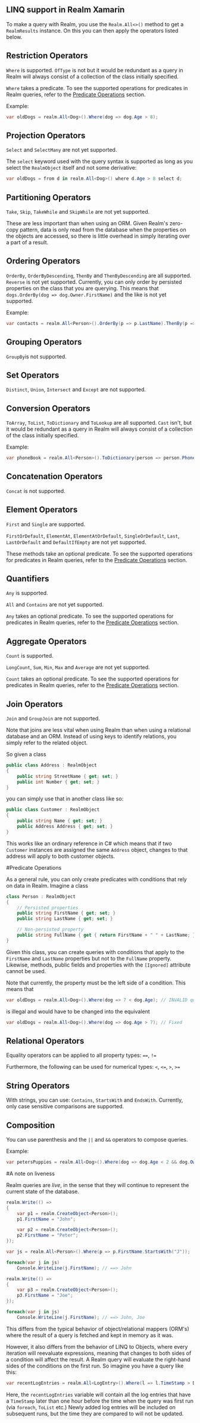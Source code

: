 LINQ support in Realm Xamarin
-----------------------------

To make a query with Realm, you use the `Realm.All<>()` method to get a `RealmResults` instance. 
On this you can then apply the operators listed below.


## Restriction Operators
`Where` is supported. `OfType` is not but it would be redundant as a query in Realm will always 
consist of a collection of the class initially specified.

`Where` takes a predicate. To see the supported operations for predicates in Realm queries, refer to the
[Predicate Operations](#predicate-operations) section.

Example:
```csharp
var oldDogs = realm.All<Dog>().Where(dog => dog.Age > 8);
```

## Projection Operators
`Select` and `SelectMany` are not yet supported.

The `select` keyword used with the query syntax is supported as long as you select the `RealmObject` itself
and not some derivative:
```csharp
var oldDogs = from d in realm.All<Dog>() where d.Age > 8 select d;
```


## Partitioning Operators
`Take`, `Skip`, `TakeWhile` and `SkipWhile` are not yet supported.

These are less important than when using an ORM. Given Realm's zero-copy pattern, data is only read from the
database when the properties on the objects are accessed, so there is little overhead in simply iterating
over a part of a result.


## Ordering Operators
`OrderBy`, `OrderByDescending`, `ThenBy` and `ThenByDescending` are all supported. `Reverse` is not yet supported.
Currently, you can only order by persisted properties on the class that you are querying. 
This means that `dogs.OrderBy(dog => dog.Owner.FirstName)` and the like is not yet supported. 

Example:
```csharp
var contacts = realm.All<Person>().OrderBy(p => p.LastName).ThenBy(p => p.FirstName);
```

## Grouping Operators
`GroupBy`is not supported.


## Set Operators 
`Distinct`, `Union`, `Intersect` and `Except` are not supported.


## Conversion Operators
`ToArray`, `ToList`, `ToDictionary` and `ToLookup` are all supported. `Cast` isn't, 
but it would be redundant as a query in Realm will always consist of a collection of the class initially specified.

Example:
```csharp
var phoneBook = realm.All<Person>().ToDictionary(person => person.PhoneNumber);
```


## Concatenation Operators
`Concat` is not supported.


## Element Operators
`First` and `Single` are supported. 

`FirstOrDefault`, `ElementAt`, `ElementAtOrDefault`, `SingleOrDefault`, `Last`, `LastOrDefault` and 
`DefaultIfEmpty` are not yet supported.

These methods take an optional predicate. To see the supported operations for predicates in Realm queries, 
refer to the [Predicate Operations](#predicate-operations) section.


## Quantifiers
`Any` is supported.

`All` and `Contains` are not yet supported.

`Any` takes an optional predicate. To see the supported operations for predicates in Realm queries, refer to the
[Predicate Operations](#predicate-operations) section.


## Aggregate Operators 
`Count` is supported.

`LongCount`, `Sum`, `Min`, `Max` and `Average` are not yet supported. 

`Count` takes an optional predicate. To see the supported operations for predicates in Realm queries, refer to the
[Predicate Operations](#predicate-operations) section.


## Join Operators 
`Join` and `GroupJoin` are not supported. 

Note that joins are less vital when using Realm than when using a relational database and an ORM. Instead of
using keys to identify relations, you simply refer to the related object. 

So given a class
```csharp
public class Address : RealmObject
{
    public string StreetName { get; set; }
    public int Number { get; set; }
}
```
you can simply use that in another class like so:
```csharp
public class Customer : RealmObject
{
    public string Name { get; set; }
    public Address Address { get; set; }
}
```
This works like an ordinary reference in C# which means that if two `Customer` instances are assigned the same `Address`
object, changes to that address will apply to both customer objects.


#Predicate Operations

As a general rule, you can only create predicates with conditions that rely on data in Realm. Imagine a class
```csharp
class Person : RealmObject
{
    // Persisted properties
    public string FirstName { get; set; }
    public string LastName { get; set; }

    // Non-persisted property
    public string FullName { get { return FirstName + " " + LastName; } }
}
```
Given this class, you can create queries with conditions that apply to the `FirstName` and `LastName` properties but 
not to the `FullName` property. Likewise, methods, public fields and properties with the `[Ignored]` attribute cannot be
used. 

Note that currently, the property must be the left side of a condition. This means that
```csharp
var oldDogs = realm.All<Dog>().Where(dog => 7 < dog.Age); // INVALID query, do not copy
```
is illegal and would have to be changed into the equivalent
```csharp
var oldDogs = realm.All<Dog>().Where(dog => dog.Age > 7); // Fixed
```
 

## Relational Operators
Equality operators can be applied to all property types:
`==`, `!=`

Furthermore, the following can be used for numerical types:
`<`, `<=`, `>`, `>=`


## String Operators
With strings, you can use:
`Contains`, `StartsWith` and `EndsWith`. Currently, only case sensitive comparisons are supported.


## Composition
You can use parenthesis and the `||` and `&&` operators to compose queries.

Example:
```csharp
var petersPuppies = realm.All<Dog>().Where(dog => dog.Age < 2 && dog.Owner == peter);
```


#A note on liveness

Realm queries are *live*, in the sense that they will continue to represent the current state of the database. 

```csharp
realm.Write(() => 
{
    var p1 = realm.CreateObject<Person>();
    p1.FirstName = "John";

    var p2 = realm.CreateObject<Person>();
    p2.FirstName = "Peter";
});

var js = realm.All<Person>().Where(p => p.FirstName.StartsWith("J"));

foreach(var j in js)
    Console.WriteLine(j.FirstName); // ==> John

realm.Write(() =>
{
    var p3 = realm.CreateObject<Person>();
    p3.FirstName = "Joe";
});

foreach(var j in js)
    Console.WriteLine(j.FirstName); // ==> John, Joe
```

This differs from the typical behavior of object/relational mappers (ORM's) where the result of a query is fetched 
and kept in memory as it was.

However, it also differs from the behavior of LINQ to Objects, where every iteration will reevaluate expressions,
meaning that changes to both sides of a condition will affect the result. A Realm query will evaluate the right-hand sides
of the conditions on the first run. So imagine you have a query like this:

```csharp
var recentLogEntries = realm.All<LogEntry>().Where(l => l.TimeStamp > DateTime.Now.AddHours(-1));
``` 
Here, the `recentLogEntries` variable will contain all the log entries that have a `TimeStamp` later than one hour
before the time when the query was first run (via `foreach`, `ToList` etc.)
Newly added log entries will be included on subsequent runs, but the time they are compared to will not be updated.







